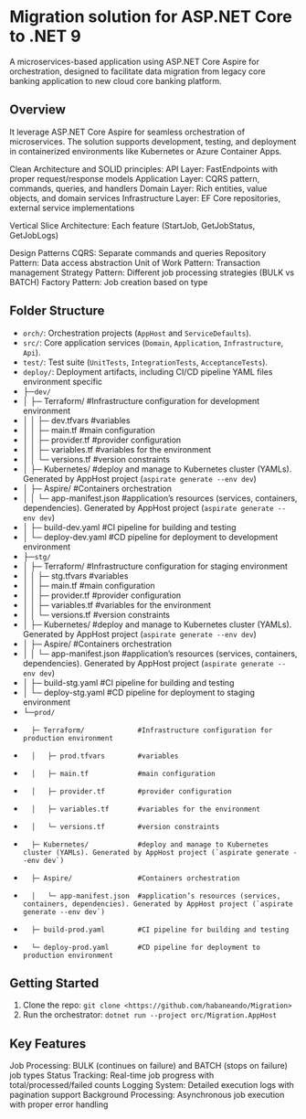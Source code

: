 ﻿# Migration solution for ASP.NET Core to .NET 9
A microservices-based application using ASP.NET Core Aspire for orchestration, designed to facilitate data migration from legacy core banking application to new cloud core banking platform.

## Overview 
It leverage ASP.NET Core Aspire for seamless orchestration of microservices. 
The solution supports development, testing, and deployment in containerized environments like Kubernetes or Azure Container Apps.

Clean Architecture and SOLID principles:
API Layer: FastEndpoints with proper request/response models
Application Layer: CQRS pattern, commands, queries, and handlers
Domain Layer: Rich entities, value objects, and domain services
Infrastructure Layer: EF Core repositories, external service implementations

Vertical Slice Architecture: Each feature (StartJob, GetJobStatus, GetJobLogs)

Design Patterns
CQRS: Separate commands and queries
Repository Pattern: Data access abstraction
Unit of Work Pattern: Transaction management
Strategy Pattern: Different job processing strategies (BULK vs BATCH)
Factory Pattern: Job creation based on type

## Folder Structure
- `orch/`: Orchestration projects (`AppHost` and `ServiceDefaults`).
- `src/`: Core application services (`Domain`, `Application`, `Infrastructure`, `Api`).
- `test/`: Test suite (`UnitTests`, `IntegrationTests`, `AcceptanceTests`).
- `deploy/`: Deployment artifacts, including CI/CD pipeline YAML files environment specific 
-   ├─`dev/`
-	│	├─ Terraform/              #Infrastructure configuration for development environment
-	│	│   ├─ dev.tfvars          #variables 
-	│	│   ├─ main.tf             #main configuration
-	│	│   ├─ provider.tf         #provider configuration
-	│	│   ├─ variables.tf        #variables for the environment
-	│	│   └─ versions.tf         #version constraints
-	│	├─ Kubernetes/             #deploy and manage to Kubernetes cluster (YAMLs). Generated by AppHost project (`aspirate generate --env dev`)
-	│   ├─ Aspire/                 #Containers orchestration
-	│   │   └─ app-manifest.json   #application’s resources (services, containers, dependencies). Generated by AppHost project (`aspirate generate --env dev`)
-	│   ├─ build-dev.yaml          #CI pipeline for building and testing
-	│   └─ deploy-dev.yaml         #CD pipeline for deployment to development environment
-   ├─`stg/`
-	│	├─ Terraform/              #Infrastructure configuration for staging environment
-	│	│   ├─ stg.tfvars          #variables 
-	│	│   ├─ main.tf             #main configuration
-	│	│   ├─ provider.tf         #provider configuration
-	│	│   ├─ variables.tf        #variables for the environment
-	│	│   └─ versions.tf         #version constraints
-	│	├─ Kubernetes/             #deploy and manage to Kubernetes cluster (YAMLs). Generated by AppHost project (`aspirate generate --env dev`)
-	│   ├─ Aspire/                 #Containers orchestration
-	│   │   └─ app-manifest.json   #application’s resources (services, containers, dependencies). Generated by AppHost project (`aspirate generate --env dev`)
-	│   ├─ build-stg.yaml          #CI pipeline for building and testing
-	│   └─ deploy-stg.yaml         #CD pipeline for deployment to staging environment
-   └─`prod/`
-	 	├─ Terraform/             #Infrastructure configuration for production environment
-	 	│   ├─ prod.tfvars        #variables
-	 	│   ├─ main.tf            #main configuration
-	 	│   ├─ provider.tf        #provider configuration
-	 	│   ├─ variables.tf       #variables for the environment
-	 	│   └─ versions.tf        #version constraints
-	 	├─ Kubernetes/            #deploy and manage to Kubernetes cluster (YAMLs). Generated by AppHost project (`aspirate generate --env dev`)
-	    ├─ Aspire/                #Containers orchestration
-	    │   └─ app-manifest.json  #application’s resources (services, containers, dependencies). Generated by AppHost project (`aspirate generate --env dev`)
-	    ├─ build-prod.yaml        #CI pipeline for building and testing
-	    └─ deploy-prod.yaml       #CD pipeline for deployment to production environment
	
## Getting Started
1. Clone the repo: `git clone <https://github.com/habaneando/Migration>`
2. Run the orchestrator: `dotnet run --project orc/Migration.AppHost`

## Key Features
Job Processing: BULK (continues on failure) and BATCH (stops on failure) job types
Status Tracking: Real-time job progress with total/processed/failed counts
Logging System: Detailed execution logs with pagination support
Background Processing: Asynchronous job execution with proper error handling
